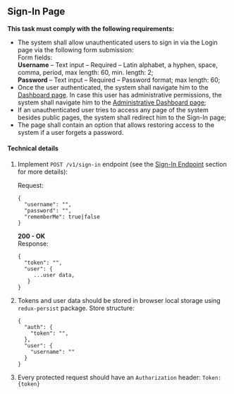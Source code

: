 ## Sign-In Page

**This task must comply with the following requirements:** <br>

  - The system shall allow unauthenticated users to sign in via the Login page via the following form submission: <br>
    Form fields: <br>
      **Username** – Text input – Required – Latin alphabet, a hyphen, space, comma, period, max length: 60, min. length: 2; <br>
      **Password** – Text input – Required – Password format; max length: 60; <br>
  - Once the user authenticated, the system shall navigate him to the [Dashboard page](homepage.md). In case this user has administrative permissions, the system shall navigate him to the [Administrative Dashboard page](requirements/functional-requirements/admin/administrative-dashboard.md);
  - If an unauthenticated user tries to access any page of the system besides public pages, the system shall redirect him to the Sign-In page;
  - The page shall contain an option that allows restoring access to the system if a user forgets a password.

#### Technical details

1. Implement `POST /v1/sign-in` endpoint (see the [Sign-In Endpoint](requirements/functional-requirements/backend/sign-in-endpoint.md) section for more details):

    Request:
    ```
    {
      "username": "",
      "password": "",
      "rememberMe": true|false
    }
    ```

    **200 - OK** <br>
    Response:
    ```
    {
      "token": "",
      "user": {
         ...user data,
       }
    }
    ```
    
2. Tokens and user data should be stored in browser local storage using `redux-persist` package. Store structure:
    ```
    {
      "auth": {
        "token": "",
      },
      "user": {
        "username": ""
      }
    }
    ```

3. Every protected request should have an `Authorization` header: `Token: {token}`